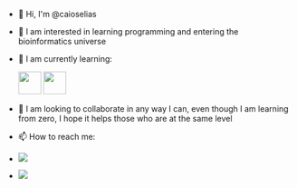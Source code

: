 - 👋 Hi, I'm @caioselias
- 👀 I am interested in learning programming and entering the bioinformatics universe
- 🌱 I am currently learning:
 
    <img src="https://cdn.jsdelivr.net/gh/devicons/devicon/icons/python/python-original-wordmark.svg" width="40" height="40"/> <img src="https://cdn.jsdelivr.net/gh/devicons/devicon/icons/linux/linux-original.svg" width="40" height="40"/>
          
- 💞️ I am looking to collaborate in any way I can, even though I am learning from zero, I hope it helps those who are at the same level
- 📫 How to reach me:
  <div>
- <a href="https://www.linkedin.com/in/caio-sant-ana-elias-52b239278/" target="_blank"><img src="https://img.shields.io/badge/-LinkedIn-%230077B5?style=for-the-badge&logo=linkedin&logoColor=white" target="_blank"></a>
- <a href="https://instagram.com/caioselias" target="_blank"><img src="https://img.shields.io/badge/-Instagram-%23E4405F?style=for-the-badge&logo=instagram&logoColor=white" target="_blank"></a>
</div>
<!---
caioselias/caioselias is a ✨ special ✨ repository because its `README.md` (this file) appears on your GitHub profile.
You can click the Preview link to take a look at your changes.
--->
